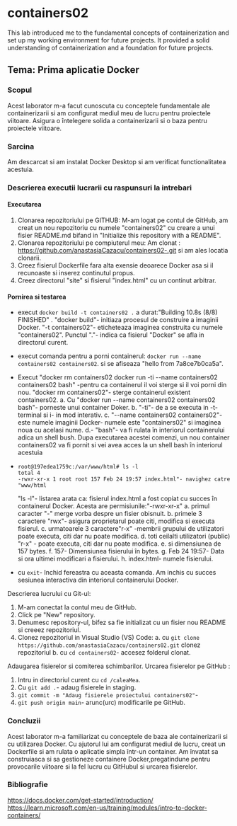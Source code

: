 # containers02

This lab introduced me to the fundamental concepts of containerization and set up my working environment for future projects. It provided a solid understanding of containerization and a foundation for future projects.

## Tema: Prima aplicatie Docker

### Scopul

Acest laborator m-a facut cunoscuta cu conceptele fundamentale ale containerizarii si am configurat mediul meu de lucru pentru proiectele viitoare. Asigura o întelegere solida a containerizarii si o baza pentru proiectele viitoare.

### Sarcina

Am descarcat si am instalat Docker Desktop si am verificat functionalitatea acestuia.

### Descrierea executii lucrarii cu raspunsuri la intrebari

#### Executarea

1. Clonarea repozitoriului pe GITHUB: M-am logat pe contul de GitHub, am creat un nou repozitoriu cu numele "containers02" cu creare a unui fisier README.md bifand in "Initialize this repository with a README".
2. Clonarea repozitoriului pe compiuterul meu: Am clonat : <https://github.com/anastasiaCazacu/containers02-.git> si am ales locatia clonarii.
3. Creez fisierul Dockerfile fara alta exensie deoarece Docker asa si il recunoaste si inserez continutul propus.
4. Creez directorul "site" si fisierul "index.html" cu un continut arbitrar.

#### Pornirea si testarea

- execut `docker build -t containers02 .` a durat:"Building 10.8s (8/8) FINISHED" . "docker build"- initiaza procesul de construire a imaginii Docker. "-t containers02"- eticheteaza imaginea construita cu numele "containers02". Punctul "."- indica ca fisierul "Docker" se afla in directorul curent.
- execut comanda pentru a porni containerul: `docker run --name containers02 containers02`. si se afiseaza "hello from 7a8ce7b0ca5a".
- Execut "docker rm containers02
  docker run -ti --name containers02 containers02 bash" -pentru ca containerul il voi sterge si il voi porni din nou. "docker rm containers02"- sterge containerul existent containers02.
  a. Cu "docker run --name containers02 containers02 bash"- porneste unui container Doker.
  b. "-ti"- de a se executa in -t- terminal si i- in mod interativ.
  c. "--name containers02 containers02"- este numele imaginii Docker- numele este "containers02" si imaginea noua cu acelasi nume.
  d.- "bash"- va fi rulata în interiorul containerului adica un shell bush. Dupa executarea acestei comenzi, un nou container containers02 va fi pornit si vei avea acces la un shell bash în interiorul acestuia
- ```shell
  root@197edea1759c:/var/www/html# ls -l
  total 4
  -rwxr-xr-x 1 root root 157 Feb 24 19:57 index.html"- navighez catre "www/html
  ```

  "ls -l"- listarea arata ca: fisierul index.html a fost copiat cu succes în containerul Docker. Acesta are permisiunile:"-rwxr-xr-x"
  a. primul caracter "-" merge vorba despre un fisier obisnuit.
  b. primele 3 caractere "rwx"- asigura proprietarul poate citi, modifica si executa fisierul.
  c. urmatoarele 3 caractere"r-x" -membrii grupului de utilizatori poate executa, citi dar nu poate modifica.
  d. toti ceilalti utilizatori (public) "r-x" - poate executa, citi dar nu poate modifica.
  e. si dimensiunea de 157 bytes.
  f. 157- Dimensiunea fisierului în bytes.
  g. Feb 24 19:57- Data si ora ultimei modificari a fisierului.
  h. index.html- numele fisierului.
- cu `exit`- Inchid fereastra cu aceasta comanda. Am inchis cu succes sesiunea interactiva din interiorul containerului Docker.

Descrierea lucrului cu Git-ul:

1. M-am conectat la contul meu de GitHub.
2. Click pe "New" repository.
3. Denumesc repository-ul, bifez sa fie initializat cu un fisier nou README si creeez repozitoriul.
4. Clonez repozitoriul in Visual Studio (VS) Code:
   a. cu `git clone https://github.com/anastasiaCazacu/containers02.git` clonez repozitoriul
   b. cu `cd containers02`- accesez folderul clonat.

Adaugarea fisierelor si comiterea schimbarilor. Urcarea fisierelor pe GitHub :

1. Intru in directoriul curent cu `cd /caleaMea`.
2. Cu `git add .`- adaug fisierele in staging.
3. `git commit -m "Adaug fisierele proiectului containers02"`-
4. `git push origin main`- arunc(urc) modificarile pe GitHub.

### Concluzii

Acest laborator m-a familiarizat cu conceptele de baza ale containerizarii si cu utilizarea Docker. Cu ajutorul lui am configurat mediul de lucru, creat un Dockerfile si am rulata o aplicatie simpla într-un container. Am învatat sa construiasca si sa gestioneze containere Docker,pregatindune pentru provocarile viitoare si la fel lucru cu GitHubul si urcarea fisierelor.

### Bibliografie

<https://docs.docker.com/get-started/introduction/>
<https://learn.microsoft.com/en-us/training/modules/intro-to-docker-containers/>
